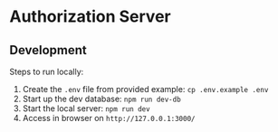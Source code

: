 # Authorization Server

## Development

Steps to run locally:
1. Create the `.env` file from provided example: `cp .env.example .env`
2. Start up the dev database: `npm run dev-db`
3. Start the local server: `npm run dev`
4. Access in browser on `http://127.0.0.1:3000/`
